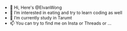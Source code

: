 - 👋 Hi, Here's @ElvanWong
- 👀 I’m interested in eating and try to learn coding as well
- 🌱 I’m currently study in Tarumt
- 📫 You can try to find me on Insta or Threads or ...

<!---
ElvanWong/ElvanWong is a ✨ special ✨ repository because its `README.md` (this file) appears on your GitHub profile.
You can click the Preview link to take a look at your changes.
--->
